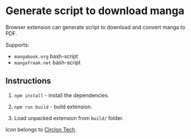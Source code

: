 # Generate script to download manga

Browser extension can generate script to download and convert manga to PDF. 

Supports:
* `mangabook.org` bash-script
* `mangafreak.net` bash-script

## Instructions

1. `npm install` - install the dependencies.

1. `npm run build` - build extension.

1. Load unpacked extension from `build/` folder.

Icon belongs to [Circlon Tech](https://www.flaticon.com/authors/circlon-tech).
